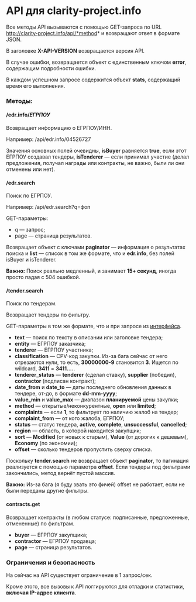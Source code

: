 # API для clarity-project.info

Все методы API вызываются с помощью GET-запроса по URL http://clarity-project.info/api/*method* и возвращают ответ в формате JSON.

В заголовке **X-API-VERSION** возвращается версия API.

В случае ошибки, возвращается объект с единственным ключом **error**, содержащим подробности ошибки.

В каждом успешном запросе содержится объект **stats**, содержащий время его выполнения.

### Методы:
#### /edr.info/*ЕГРПОУ*
Возвращает информацию о ЕГРПОУ/ИНН.

Например: /api/edr.info/04526727

Значения основных полей очевидны, **isBuyer** равняется **true**, если этот ЕГРПОУ создавал тендеры, **isTenderer** — если принимал участие (делал предложения, получал награды или контракты, не важно, были ли они отменены или нет).

#### /edr.search
Поиск по ЕГРПОУ.

Например: /api/edr.search?q=фоп

GET-параметры: 
* q — запрос;
* page — страница результатов.

Возвращает объект с ключами **paginator** — информация о результатах поиска и **list** — список в том же формате, что и **edr.info**, без полей isBuyer и isTenderer.

**Важно:**
Поиск реально медленный, и занимает **15+ секунд**, иногда просто падая с 504 ошибкой.

#### /tender.search
Поиск по тендерам. 

Возвращает тендеры по фильтру. 

GET-параметры в том же формате, что и при запросе из [интерфейса](http://clarity-project.info/tenders).
* **text** — поиск по тексту в описании или заголовке тендера;
* **entity** — ЕГРПОУ заказчика;
* **tenderer** — ЕГРПОУ участника;
* **classification** — CPV-код закупки. Из-за бага сейчас от него отрезаются нули, то есть, **30000000-9** становится **3**. Ищется по wildcard, **3411** = **3411....**.
* **tenderer_status** — **tenderer** (сделал ставку), **supplier** (победил), **contractor** (подписан контракт);
* **date_from** и **date_to** — даты последнего обновления данных в тендере, от-до, в формате **dd-mm-yyyy**;
* **value_min** и **value_max** — диапазон **планируемой** цены закупки;
* **method** — открытые/неконкурентные, **open** или **limited**;
* **complaints** — если **1**, то фильтрует по наличию жалоб на тендер;
* **complaint_from** — от кого жалоба, ЕГРПОУ;
* **status** — статус тендера, **active**, **complete**, **unsuccessful**, **cancelled**;
* **region** — область, в которой находится закупщик;
* **sort** — **Modified** (от новых к старым), **Value** (от дорогих к дешевым), **Economy** (по экономии);
* **offset** — сколько тендеров пропустить сверху списка.

Поскольку **tender.search** не возвращает объект **paginator**, то пагинация реализуется с помощью параметра **offset**. Если тендеры под фильтрами закончились, метод вернёт пустой массив.

**Важно:**
Из-за бага (я буду звать это фичей) offset не работает, если не были переданы другие фильтры. 

#### contracts.get
Возвращает контракты (в любом статусе: подписанные, предложенные, отмененные) по фильтрам.

* **buyer** — ЕГРПОУ закупщика;
* **contractor** — ЕГРПОУ продавца;
* **page** — страница результатов.

### Ограничения и безопасность
На сейчас на API существует ограничение в 1 запрос/сек. 

Кроме этого, все вызовы к API логгируются для отладки и статистики, **включая IP-адрес клиента**. 
